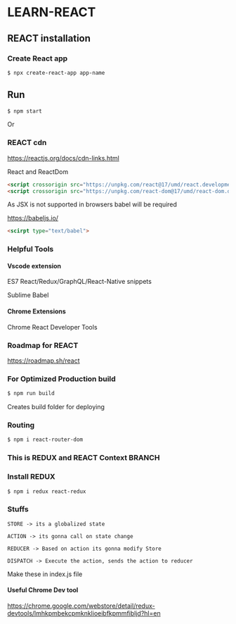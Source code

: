 # LEARN-REACT

## REACT installation

### Create React app

```sh
$ npx create-react-app app-name
```

## Run

```sh
$ npm start
```

Or

### REACT cdn

https://reactjs.org/docs/cdn-links.html

React and ReactDom

```html
<script crossorigin src="https://unpkg.com/react@17/umd/react.development.js"></script>
<script crossorigin src="https://unpkg.com/react-dom@17/umd/react-dom.development.js"></script>
```

As JSX is not supported in browsers babel will be required

https://babeljs.io/

```html
<scirpt type="text/babel">
```

### Helpful Tools
#### Vscode extension

ES7 React/Redux/GraphQL/React-Native snippets

Sublime Babel

#### Chrome Extensions

Chrome React Developer Tools

### Roadmap for REACT

https://roadmap.sh/react

### For Optimized Production build

```sh
$ npm run build
```

Creates build folder for deploying

### Routing

```sh
$ npm i react-router-dom
```

### This is REDUX and REACT Context BRANCH

### Install REDUX

```sh
$ npm i redux react-redux
```

### Stuffs

```text
STORE -> its a globalized state

ACTION -> its gonna call on state change

REDUCER -> Based on action its gonna modify Store

DISPATCH -> Execute the action, sends the action to reducer
```

Make these in index.js file

#### Useful Chrome Dev tool

https://chrome.google.com/webstore/detail/redux-devtools/lmhkpmbekcpmknklioeibfkpmmfibljd?hl=en